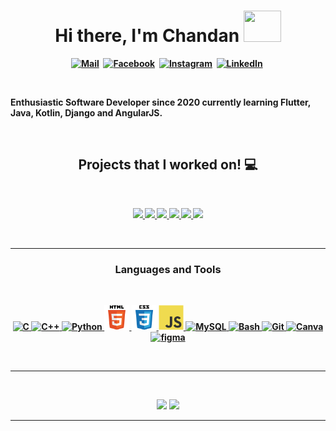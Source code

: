  <!-- 📫 You can reach me through [Facebook](http://facebook.com/fb.chandans) or [Instagram](http://instagram.com/ig_chandans/) or [Linkedin](http://linkedin.com/in/chandan-shrivastava) -->
<p>
  <h1 align="center"><b>Hi there, I'm Chandan <img src="https://c.tenor.com/9jn_TYgvSyQAAAAM/pikachu-pokemon.gif" alt="" width="60" height="50"></h1>
</p>
<p align="center">
<a href="mailto:chandan.shrivastava@students.iiit.ac.in"><img src="https://img.shields.io/badge/Mail-2962FF?style=for-the-badge&logo=Gmail&logoColor=white" alt="Mail" /></a>&nbsp;
<a href="https://www.facebook.com/fb.chandans/"><img src="https://img.shields.io/badge/Facebook-2962FF?style=for-the-badge&logo=Facebook&logoColor=white" alt="Facebook" /></a>&nbsp;
<a href="https://www.instagram.com/ig_chandans/"><img src="https://img.shields.io/badge/Instagram-2962FF?style=for-the-badge&logo=Instagram&logoColor=white" alt="Instagram" /></a>&nbsp;
<a href="https://www.linkedin.com/in/chandan-shrivastava/"><img src="https://img.shields.io/badge/Linkedin-2962FF?style=for-the-badge&logo=LinkedIn&logoColor=white" alt="LinkedIn" /></a>&nbsp;
</p>
<br />
<p>Enthusiastic Software Developer since 2020 currently learning Flutter, Java, Kotlin, Django and AngularJS.</p>
<br />
<h2 align="center">Projects that I worked on!  💻</h2>
<br />
<p align="center">
 <a href="https://github.com/chandan-shrivastava/Canteen-Portal">
  <img align="" src="https://github-readme-stats.vercel.app/api/pin/?username=chandan-shrivastava&repo=Canteen-Portal&theme=tokyonight" />
</a>
  <a href="https://github.com/chandan-shrivastava/TVRQC-BOT">
  <img align="" src="https://github-readme-stats.vercel.app/api/pin/?username=chandan-shrivastava&repo=TVRQC-BOT&theme=tokyonight" />
</a>
<a href="https://github.com/jeopardy1234/Hospital-Management">
  <img align="" src="https://github-readme-stats.vercel.app/api/pin/?username=jeopardy1234&repo=Hospital-Management&theme=tokyonight" />
</a>
<a href="https://github.com/chandan-shrivastava/cshell">
  <img align="" src="https://github-readme-stats.vercel.app/api/pin/?username=chandan-shrivastava&repo=cshell&theme=tokyonight" />
</a>
  <a href="https://github.com/chandan-shrivastava/tweaked-xv6">
  <img align="" src="https://github-readme-stats.vercel.app/api/pin/?username=chandan-shrivastava&repo=tweaked-xv6&theme=tokyonight" />
</a>
  <a href="https://github.com/chandan-shrivastava/Directory-Manager">
  <img align="" src="https://github-readme-stats.vercel.app/api/pin/?username=chandan-shrivastava&repo=Directory-Manager&theme=tokyonight" />
</a>
</p>
<br />

---

<h3 align="center"> Languages and Tools</h3>
</p>
<br />
<p align="center">
<a href="https://www.programiz.com/c-programming" target="_blank"> <img src="https://cdn.jsdelivr.net/gh/devicons/devicon/icons/c/c-line.svg" alt="C" width="40" height="40"/> </a>
<a href="https://www.w3schools.com/cpp/" target="_blank"> <img src="https://cdn.jsdelivr.net/gh/devicons/devicon/icons/cplusplus/cplusplus-original.svg" alt="C++" width="40" height="40"/> </a>
<a href="https://www.python.org/" target="_blank"> <img src="https://cdn.jsdelivr.net/gh/devicons/devicon/icons/python/python-original.svg" alt="Python" width="40" height="40"/> </a>
<a href="https://www.w3.org/html/" target="_blank"> <img src="https://raw.githubusercontent.com/devicons/devicon/master/icons/html5/html5-original-wordmark.svg" alt="html5" width="40" height="40"/> </a>
<a href="https://www.w3schools.com/css/" target="_blank"> <img src="https://raw.githubusercontent.com/devicons/devicon/master/icons/css3/css3-original-wordmark.svg" alt="css3" width="40" height="40"/> </a>
<a href="https://developer.mozilla.org/en-US/docs/Web/JavaScript" target="_blank"> <img src="https://raw.githubusercontent.com/devicons/devicon/master/icons/javascript/javascript-original.svg" alt="javascript" width="40" height="40"/> </a> 
<a href="https://www.mysql.com/" target="_blank"> <img src="https://cdn.jsdelivr.net/gh/devicons/devicon/icons/mysql/mysql-original-wordmark.svg" alt="MySQL" width="40" height="40"/> </a>
<a href="https://www.gnu.org/software/bash/" target="_blank"> <img src="https://cdn.jsdelivr.net/gh/devicons/devicon/icons/bash/bash-original.svg" alt="Bash" width="40" height="40"/> </a>
<a href="https://www.github.com/" target="_blank"> <img src="https://cdn.jsdelivr.net/gh/devicons/devicon/icons/git/git-plain-wordmark.svg" alt="Git" width="40" height="40"/> </a>
<a href="https://www.canva.com/" target="_blank"> <img src="https://cdn.jsdelivr.net/gh/devicons/devicon/icons/canva/canva-original.svg" alt="Canva" width="40" height="40"/> </a>
<a href="https://www.figma.com/" target="_blank"> <img src="https://www.vectorlogo.zone/logos/figma/figma-icon.svg" alt="figma" width="40" height="40"/> </a>

   </p>
<br />

---
<br />
<p align="center">
<img src="https://github-readme-stats.vercel.app/api?username=chandan-shrivastava&theme=radical&show_icons=true&count_private=true" width="450"/>
<img src="https://github-readme-stats.vercel.app/api/top-langs/?username=chandan-shrivastava&layout=compact&theme=radical" width="450" />
</p>

---
